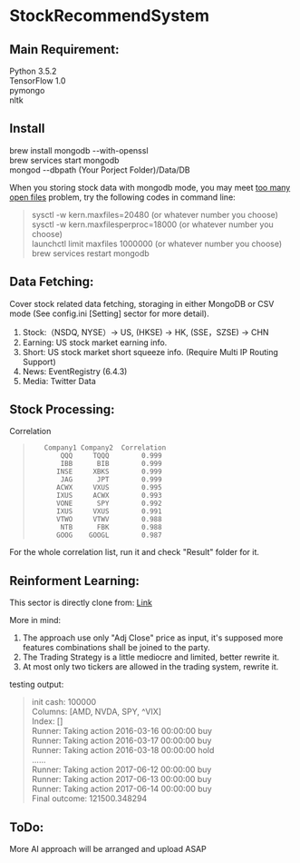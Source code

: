 # StockRecommendSystem


## Main Requirement:
Python 3.5.2   
TensorFlow 1.0   
pymongo   
nltk   

## Install
brew install mongodb --with-openssl   
brew services start mongodb   
mongod --dbpath (Your Porject Folder)/Data/DB  

When you storing stock data with mongodb mode, you may meet [too many open files](https://superuser.com/questions/433746/is-there-a-fix-for-the-too-many-open-files-in-system-error-on-os-x-10-7-1) problem, try the following codes in command line:   
> sysctl -w kern.maxfiles=20480 (or whatever number you choose)   
> sysctl -w kern.maxfilesperproc=18000 (or whatever number you choose)   
> launchctl limit maxfiles 1000000 (or whatever number you choose)   
> brew services restart mongodb   

## Data Fetching:
Cover stock related data fetching, storaging in either MongoDB or CSV mode (See config.ini [Setting] sector for more detail).   
1. Stock:（NSDQ, NYSE）-> US, (HKSE) -> HK, (SSE，SZSE) -> CHN
2. Earning: US stock market earning info.
3. Short: US stock market short squeeze info. (Require Multi IP Routing Support)
4. News: EventRegistry (6.4.3)
5. Media: Twitter Data

## Stock Processing:
Correlation
>        Company1 Company2  Correlation  
>            QQQ     TQQQ        0.999
>            IBB      BIB        0.999
>           INSE     XBKS        0.999
>            JAG      JPT        0.999
>           ACWX     VXUS        0.995
>           IXUS     ACWX        0.993
>           VONE      SPY        0.992
>           IXUS     VXUS        0.991
>           VTWO     VTWV        0.988
>            NTB      FBK        0.988
>           GOOG    GOOGL        0.987

For the whole correlation list, run it and check "Result" folder for it.

## Reinforment Learning:
This sector is directly clone from: [Link](https://github.com/shenyichen105/Deep-Reinforcement-Learning-in-Stock-Trading)

More in mind:
1. The approach use only "Adj Close" price as input, it's supposed more features combinations shall be joined to the party.
2. The Trading Strategy is a little mediocre and limited, better rewrite it.
3. At most only two tickers are allowed in the trading system, rewrite it.

testing output:
> init cash:  100000  
> Columns: [AMD, NVDA, SPY, ^VIX]  
> Index: []  
> Runner: Taking action 2016-03-16 00:00:00 buy  
> Runner: Taking action 2016-03-17 00:00:00 buy  
> Runner: Taking action 2016-03-18 00:00:00 hold  
> ......  
> Runner: Taking action 2017-06-12 00:00:00 buy  
> Runner: Taking action 2017-06-13 00:00:00 buy  
> Runner: Taking action 2017-06-14 00:00:00 buy  
> Final outcome: 121500.348294  


## ToDo:
More AI approach will be arranged and upload ASAP
